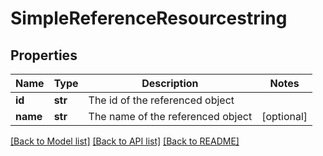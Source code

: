 # SimpleReferenceResourcestring

## Properties
Name | Type | Description | Notes
------------ | ------------- | ------------- | -------------
**id** | **str** | The id of the referenced object | 
**name** | **str** | The name of the referenced object | [optional] 

[[Back to Model list]](../README.md#documentation-for-models) [[Back to API list]](../README.md#documentation-for-api-endpoints) [[Back to README]](../README.md)


